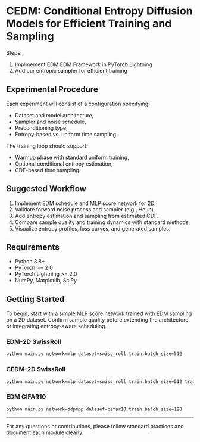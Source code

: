 # CEDM: Conditional Entropy Diffusion Models for Efficient Training and Sampling

Steps: 

1. Implmement EDM  EDM Framework in PyTorch Lightning
2. Add our entropic sampler for efficient training 



## Experimental Procedure

Each experiment will consist of a configuration specifying:
- Dataset and model architecture,
- Sampler and noise schedule,
- Preconditioning type,
- Entropy-based vs. uniform time sampling.

The training loop should support:
- Warmup phase with standard uniform training,
- Optional conditional entropy estimation,
- CDF-based time sampling.

## Suggested Workflow

1. Implement EDM schedule and MLP score network for 2D.
2. Validate forward noise process and sampler (e.g., Heun).
3. Add entropy estimation and sampling from estimated CDF.
4. Compare sample quality and training dynamics with standard methods.
5. Visualize entropy profiles, loss curves, and generated samples.

## Requirements

- Python 3.8+
- PyTorch >= 2.0
- PyTorch Lightning >= 2.0
- NumPy, Matplotlib, SciPy

## Getting Started

To begin, start with a simple MLP score network trained with EDM sampling on a 2D dataset. Confirm sample quality before extending the architecture or integrating entropy-aware scheduling.

### EDM-2D SwissRoll
```bash
python main.py network=mlp dataset=swiss_roll train.batch_size=512
```

### CEDM-2D SwissRoll
```bash
python main.py network=mlp dataset=swiss_roll train.batch_size=512 train.entropic_sampler=True
```


### EDM CIFAR10
```bash
python main.py network=ddpmpp dataset=cifar10 train.batch_size=128
```

---

For any questions or contributions, please follow standard practices and document each module clearly.
